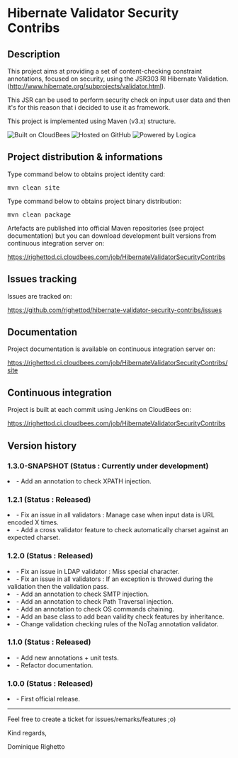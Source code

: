 # Hibernate Validator Security Contribs

## Description
This project aims at providing a set of content-checking constraint annotations, 
focused on security, using the JSR303 RI Hibernate Validation. 
(http://www.hibernate.org/subprojects/validator.html).

This JSR can be used to perform security check on input user data and then it's for this 
reason that i decided to use it as framework.

This project is implemented using Maven (v3.x) structure.

![Built on CloudBees](http://web-static-cloudfront.s3.amazonaws.com/images/badges/BuiltOnDEV.png) 
![Hosted on GitHub](http://alx.github.com/gitbook/assets/images/github.png) 
![Powered by Logica](http://www.logica.com/img/interface/logo.png)

## Project distribution & informations

Type command below to obtains project identity card:

<pre>mvn clean site</pre>

Type command below to obtains project binary distribution:

<pre>mvn clean package</pre>

Artefacts are published into official Maven repositories (see project documentation) but 
you can download development built versions from continuous integration server on:

https://righettod.ci.cloudbees.com/job/HibernateValidatorSecurityContribs

## Issues tracking
Issues are tracked on: 

https://github.com/righettod/hibernate-validator-security-contribs/issues

## Documentation
Project documentation is available on continuous integration server on:

https://righettod.ci.cloudbees.com/job/HibernateValidatorSecurityContribs/site

## Continuous integration
Project is built at each commit using Jenkins on CloudBees on:

https://righettod.ci.cloudbees.com/job/HibernateValidatorSecurityContribs

## Version history

### 1.3.0-SNAPSHOT (Status : Currently under development)

<li>- Add an annotation to check XPATH injection.

### 1.2.1 (Status : Released)

<li>- Fix an issue in all validators : Manage case when input data is URL encoded X times.

<li>- Add a cross validator feature to check automatically charset against an expected charset.

### 1.2.0 (Status : Released)

<li>- Fix an issue in LDAP validator : Miss special character.

<li>- Fix an issue in all validators : If an exception is throwed during the validation then the validation pass.

<li>- Add an annotation to check SMTP injection.

<li>- Add an annotation to check Path Traversal injection.

<li>- Add an annotation to check OS commands chaining.

<li>- Add an base class to add bean validity check features by inheritance.

<li>- Change validation checking rules of the NoTag annotation validator.

### 1.1.0 (Status : Released)

<li>- Add new annotations + unit tests.

<li>- Refactor documentation.

### 1.0.0 (Status : Released)

<li>- First official release.

- - -

Feel free to create a ticket for issues/remarks/features ;o)

Kind regards,

Dominique Righetto